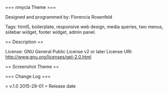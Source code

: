 === nmycia Theme ===

Designed and programmed by: Florencia Rosenfeld

Tags: html5, boilerplate, responsive web design, media queries, two menus, sidebar widget, footer widget, admin panel.


== Description ==

License: GNU General Public License v2 or later
License URI: http://www.gnu.org/licenses/gpl-2.0.html

== Screenshot Theme ==

=== Change Log ===

= v.1.0 2015-29-01 =
Release date